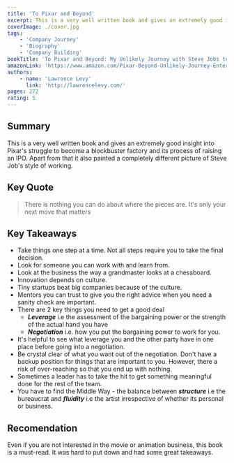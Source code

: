 ```yaml
---
title: 'To Pixar and Beyond'
excerpt: This is a very well written book and gives an extremely good insight into Pixar's struggle to become a blockbuster factory.
coverImage: ./cover.jpg
tags:
    - 'Company Journey'
    - 'Biography'
    - 'Company Building'
bookTitle: 'To Pixar and Beyond: My Unlikely Journey with Steve Jobs to Make Entertainment History'
amazonLink: 'https://www.amazon.com/Pixar-Beyond-Unlikely-Journey-Entertainment-ebook/dp/B01912OSA0'
authors:
    - name: 'Lawrence Levy'
      link: 'http://lawrencelevy.com/'
pages: 272
rating: 5
---
```


## Summary

This is a very well written book and gives an extremely good insight into Pixar's struggle to become a blockbuster factory and its process of raising an IPO. Apart from that it also painted a completely different picture of Steve Job's style of working.

## Key Quote

> There is nothing you can do about where the pieces are. It's only your next move that matters

## Key Takeaways

-   Take things one step at a time. Not all steps require you to take the final decision.
-   Look for someone you can work with and learn from.
-   Look at the business the way a grandmaster looks at a chessboard.
-   Innovation depends on culture.
-   Tiny startups beat big companies because of the culture.
-   Mentors you can trust to give you the right advice when you need a sanity check are important.
-   There are 2 key things you need to get a good deal
    -   **_Leverage_** i.e the assessment of the bargaining power or the strength of the actual hand you have
    -   **_Negotiation_** i.e. how you put the bargaining power to work for you.
-   It's helpful to see what leverage you and the other party have in one place before going into a negotiation.
-   Be crystal clear of what you want out of the negotiation. Don't have a backup position for things that are important to you. However, there a risk of over-reaching so that you end up with nothing.
-   Sometimes a leader has to take the hit to get something meaningful done for the rest of the team.
-   You have to find the Middle Way - the balance between **_structure_** i.e the bureaucrat and **_fluidity_** i.e the artist irrespective of whether its personal or business.

## Recomendation

Even if you are not interested in the movie or animation business, this book is a must-read. It was hard to put down and had some great takeaways.
